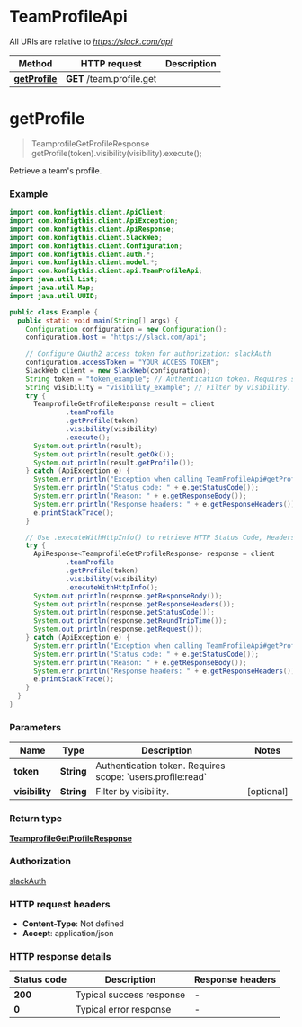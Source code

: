 # TeamProfileApi

All URIs are relative to *https://slack.com/api*

| Method | HTTP request | Description |
|------------- | ------------- | -------------|
| [**getProfile**](TeamProfileApi.md#getProfile) | **GET** /team.profile.get |  |


<a name="getProfile"></a>
# **getProfile**
> TeamprofileGetProfileResponse getProfile(token).visibility(visibility).execute();



Retrieve a team&#39;s profile.

### Example
```java
import com.konfigthis.client.ApiClient;
import com.konfigthis.client.ApiException;
import com.konfigthis.client.ApiResponse;
import com.konfigthis.client.SlackWeb;
import com.konfigthis.client.Configuration;
import com.konfigthis.client.auth.*;
import com.konfigthis.client.model.*;
import com.konfigthis.client.api.TeamProfileApi;
import java.util.List;
import java.util.Map;
import java.util.UUID;

public class Example {
  public static void main(String[] args) {
    Configuration configuration = new Configuration();
    configuration.host = "https://slack.com/api";
    
    // Configure OAuth2 access token for authorization: slackAuth
    configuration.accessToken = "YOUR ACCESS TOKEN";
    SlackWeb client = new SlackWeb(configuration);
    String token = "token_example"; // Authentication token. Requires scope: `users.profile:read`
    String visibility = "visibility_example"; // Filter by visibility.
    try {
      TeamprofileGetProfileResponse result = client
              .teamProfile
              .getProfile(token)
              .visibility(visibility)
              .execute();
      System.out.println(result);
      System.out.println(result.getOk());
      System.out.println(result.getProfile());
    } catch (ApiException e) {
      System.err.println("Exception when calling TeamProfileApi#getProfile");
      System.err.println("Status code: " + e.getStatusCode());
      System.err.println("Reason: " + e.getResponseBody());
      System.err.println("Response headers: " + e.getResponseHeaders());
      e.printStackTrace();
    }

    // Use .executeWithHttpInfo() to retrieve HTTP Status Code, Headers and Request
    try {
      ApiResponse<TeamprofileGetProfileResponse> response = client
              .teamProfile
              .getProfile(token)
              .visibility(visibility)
              .executeWithHttpInfo();
      System.out.println(response.getResponseBody());
      System.out.println(response.getResponseHeaders());
      System.out.println(response.getStatusCode());
      System.out.println(response.getRoundTripTime());
      System.out.println(response.getRequest());
    } catch (ApiException e) {
      System.err.println("Exception when calling TeamProfileApi#getProfile");
      System.err.println("Status code: " + e.getStatusCode());
      System.err.println("Reason: " + e.getResponseBody());
      System.err.println("Response headers: " + e.getResponseHeaders());
      e.printStackTrace();
    }
  }
}

```

### Parameters

| Name | Type | Description  | Notes |
|------------- | ------------- | ------------- | -------------|
| **token** | **String**| Authentication token. Requires scope: &#x60;users.profile:read&#x60; | |
| **visibility** | **String**| Filter by visibility. | [optional] |

### Return type

[**TeamprofileGetProfileResponse**](TeamprofileGetProfileResponse.md)

### Authorization

[slackAuth](../README.md#slackAuth)

### HTTP request headers

 - **Content-Type**: Not defined
 - **Accept**: application/json

### HTTP response details
| Status code | Description | Response headers |
|-------------|-------------|------------------|
| **200** | Typical success response |  -  |
| **0** | Typical error response |  -  |

